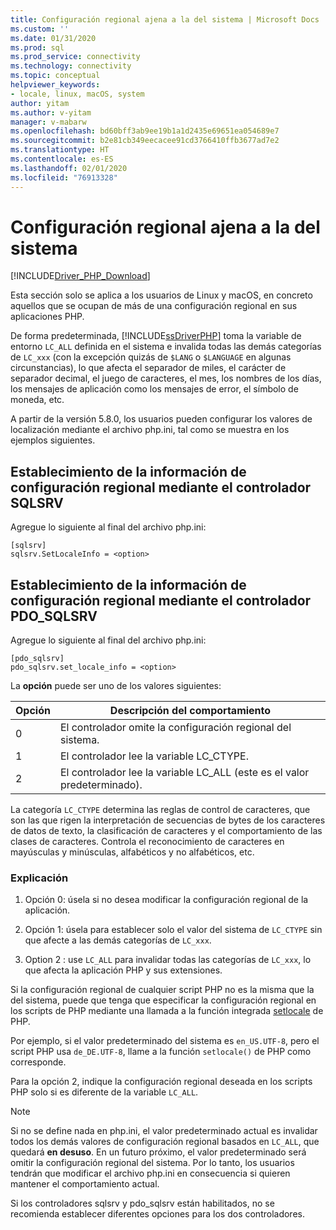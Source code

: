 ```yaml
---
title: Configuración regional ajena a la del sistema | Microsoft Docs
ms.custom: ''
ms.date: 01/31/2020
ms.prod: sql
ms.prod_service: connectivity
ms.technology: connectivity
ms.topic: conceptual
helpviewer_keywords:
- locale, linux, macOS, system
author: yitam
ms.author: v-yitam
manager: v-mabarw
ms.openlocfilehash: bd60bff3ab9ee19b1a1d2435e69651ea054689e7
ms.sourcegitcommit: b2e81cb349eecacee91cd3766410ffb3677ad7e2
ms.translationtype: HT
ms.contentlocale: es-ES
ms.lasthandoff: 02/01/2020
ms.locfileid: "76913328"
---
```

# <a name="non-system-locale-settings"></a>Configuración regional ajena a la del sistema
[!INCLUDE[Driver_PHP_Download](../../includes/driver_php_download.md)]

Esta sección solo se aplica a los usuarios de Linux y macOS, en concreto aquellos que se ocupan de más de una configuración regional en sus aplicaciones PHP.

De forma predeterminada, [!INCLUDE[ssDriverPHP](../../includes/ssdriverphp_md.md)] toma la variable de entorno `LC_ALL` definida en el sistema e invalida todas las demás categorías de `LC_xxx` (con la excepción quizás de `$LANG` o `$LANGUAGE` en algunas circunstancias), lo que afecta el separador de miles, el carácter de separador decimal, el juego de caracteres, el mes, los nombres de los días, los mensajes de aplicación como los mensajes de error, el símbolo de moneda, etc.

A partir de la versión 5.8.0, los usuarios pueden configurar los valores de localización mediante el archivo php.ini, tal como se muestra en los ejemplos siguientes.

## <a name="set-locale-info-using-the-sqlsrv-driver"></a>Establecimiento de la información de configuración regional mediante el controlador SQLSRV  
Agregue lo siguiente al final del archivo php.ini:
  
```  
[sqlsrv]  
sqlsrv.SetLocaleInfo = <option>
```  
  
## <a name="set-locale-info-using-the-pdo_sqlsrv-driver"></a>Establecimiento de la información de configuración regional mediante el controlador PDO_SQLSRV  
Agregue lo siguiente al final del archivo php.ini:
  
```  
[pdo_sqlsrv]  
pdo_sqlsrv.set_locale_info = <option>
```  
  
La **opción** puede ser uno de los valores siguientes:  
  
|Opción|Descripción del comportamiento|
|---------|---------------|
|0|El controlador omite la configuración regional del sistema.|
|1|El controlador lee la variable LC_CTYPE.|
|2|El controlador lee la variable LC_ALL (este es el valor predeterminado).|
  

La categoría `LC_CTYPE` determina las reglas de control de caracteres, que son las que rigen la interpretación de secuencias de bytes de los caracteres de datos de texto, la clasificación de caracteres y el comportamiento de las clases de caracteres. Controla el reconocimiento de caracteres en mayúsculas y minúsculas, alfabéticos y no alfabéticos, etc.

### <a name="explanation"></a>Explicación

1. Opción 0: úsela si no desea modificar la configuración regional de la aplicación.

1. Opción 1: úsela para establecer solo el valor del sistema de `LC_CTYPE` sin que afecte a las demás categorías de `LC_xxx`.

1. Option 2 : use `LC_ALL` para invalidar todas las categorías de `LC_xxx`, lo que afecta la aplicación PHP y sus extensiones.

Si la configuración regional de cualquier script PHP no es la misma que la del sistema, puede que tenga que especificar la configuración regional en los scripts de PHP mediante una llamada a la función integrada [setlocale](https://www.php.net/manual/en/function.setlocale.php) de PHP. 

Por ejemplo, si el valor predeterminado del sistema es `en_US.UTF-8`, pero el script PHP usa `de_DE.UTF-8`, llame a la función `setlocale()` de PHP como corresponde.

Para la opción 2, indique la configuración regional deseada en los scripts PHP solo si es diferente de la variable `LC_ALL`.

> [!NOTE]
> Si no se define nada en php.ini, el valor predeterminado actual es invalidar todos los demás valores de configuración regional basados en `LC_ALL`, que quedará **en desuso**. En un futuro próximo, el valor predeterminado será omitir la configuración regional del sistema. Por lo tanto, los usuarios tendrán que modificar el archivo php.ini en consecuencia si quieren mantener el comportamiento actual.

Si los controladores sqlsrv y pdo_sqlsrv están habilitados, no se recomienda establecer diferentes opciones para los dos controladores.